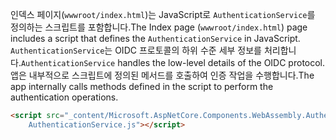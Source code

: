 <span data-ttu-id="7451e-101">인덱스 페이지(`wwwroot/index.html`)는 JavaScript로 `AuthenticationService`를 정의하는 스크립트를 포함합니다.</span><span class="sxs-lookup"><span data-stu-id="7451e-101">The Index page (`wwwroot/index.html`) page includes a script that defines the `AuthenticationService` in JavaScript.</span></span> <span data-ttu-id="7451e-102">`AuthenticationService`는 OIDC 프로토콜의 하위 수준 세부 정보를 처리합니다.</span><span class="sxs-lookup"><span data-stu-id="7451e-102">`AuthenticationService` handles the low-level details of the OIDC protocol.</span></span> <span data-ttu-id="7451e-103">앱은 내부적으로 스크립트에 정의된 메서드를 호출하여 인증 작업을 수행합니다.</span><span class="sxs-lookup"><span data-stu-id="7451e-103">The app internally calls methods defined in the script to perform the authentication operations.</span></span>

```html
<script src="_content/Microsoft.AspNetCore.Components.WebAssembly.Authentication/
    AuthenticationService.js"></script>
```
